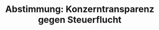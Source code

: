 ---
abstimmung:
  abstimmung: 4
  bundestagssitzung: 98
  datum: 9. Mai 2019
  legislaturperiode: 19
categories:
- Todo
data:
- title: Abstimmungsergebnis 20190509_4-data.pdf
  url: /res/2021-btw/abstimmungsergebnisse/20190509_4-data.pdf
- title: Abstimmungsergebnis 20190509_4_xls-data.xls
  url: /res/2021-btw/abstimmungsergebnisse/20190509_4_xls-data.xls
- title: Abstimmungsergebnis 20190509_4_xls-datacsv
  url: /res/2021-btw/abstimmungsergebnisse/csv/20190509_4_xls-datacsv
documents:
- local: /res/2021-btw/drucksachen/07906.pdf
  title: Drucksache 19/07906
  url: https://dip21.bundestag.de/dip21/btd/19/079/1907906.pdf
- local: /res/2021-btw/drucksachen/08388.pdf
  title: Drucksache 19/08388
  url: https://dip21.bundestag.de/dip21/btd/19/083/1908388.pdf
ergebnis:
  AfD:
    enthaltung: 0
    gesamt: 91
    ja: 76
    nein: 2
    nichtabgegeben: 13
    ungueltig: 0
  Bündnis 90/Die Grünen:
    enthaltung: 0
    gesamt: 67
    ja: 0
    nein: 57
    nichtabgegeben: 10
    ungueltig: 0
  Die Linke:
    enthaltung: 0
    gesamt: 69
    ja: 0
    nein: 60
    nichtabgegeben: 9
    ungueltig: 0
  FDP:
    enthaltung: 0
    gesamt: 80
    ja: 67
    nein: 0
    nichtabgegeben: 13
    ungueltig: 0
  cdu/csu:
    enthaltung: 0
    gesamt: 246
    ja: 220
    nein: 0
    nichtabgegeben: 26
    ungueltig: 0
  file: 20190509_4_xls-data.xls
  fraktionslos:
    enthaltung: 1
    gesamt: 4
    ja: 1
    nein: 1
    nichtabgegeben: 1
    ungueltig: 0
  spd:
    enthaltung: 0
    gesamt: 152
    ja: 128
    nein: 0
    nichtabgegeben: 24
    ungueltig: 0
layout: abstimmung
links:
- title: Link zu bundestag.de
  url: https://www.bundestag.de/parlament/plenum/abstimmung/abstimmung?id=600
preview: 'Deutscher Bundestag


  98. Sitzung des Deutschen Bundestages

  am Donnerstag, 9. Mai 2019


  Endgültiges Ergebnis der Namentlichen Abstimmung Nr. 4


  Beschlussempfehlung des Finanzausschusses (7. Ausschuss)

  zu dem Antrag der Abgeordneten Fabio De Masi, Jörg Cezanne, Klaus Ernst, weiterer

  Abgeordneter und der Fraktion DIE LINKE.

  Konzerntransparenz gegen Steuerflucht

  Drs. 19/7906 und 19/8388'
tags:
- Todo
title: 'Abstimmung: Konzerntransparenz gegen Steuerflucht'
---